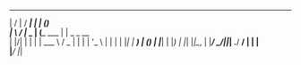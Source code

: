  __  __          _____        _      _       
|  \/  |        / ____|      | |    (_)      
| \  / |_   _  | (___   ___ | |     _ _ __  
| |\/| | | | |  \___ \ / _ \| |    | | '_ \ 
| |  | | |_| |  ____) | (_) | |____| | |_) |
|_|  |_|\__, | |_____/ \___/|______|_| .__/ 
         __/ |                        | |    
        |___/                         |_|  
